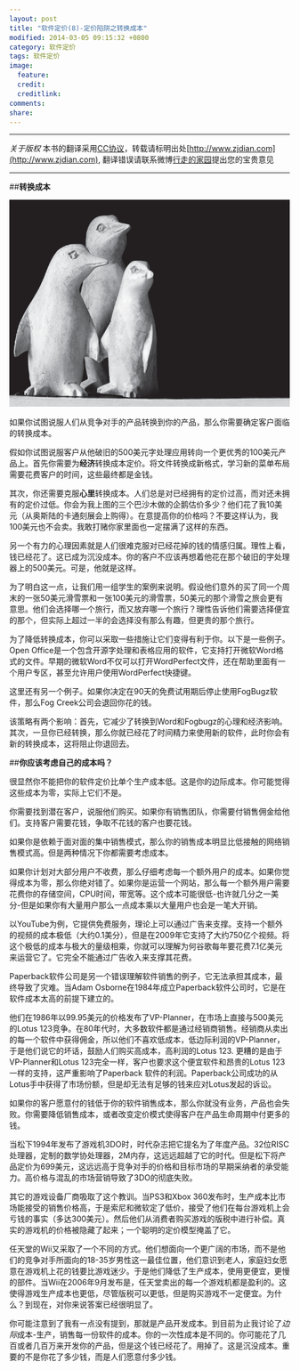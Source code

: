 ```yaml
---
layout: post
title: "软件定价(8)-定价陷阱之转换成本"
modified: 2014-03-05 09:15:32 +0800
category: 软件定价
tags: 软件定价
image:
  feature: 
  credit: 
  creditlink: 
comments: 
share: 
---
```


-----

*关于版权*
本书的翻译采用[CC协议](creativecommons.org/licenses/by-nc-sa/2.5/cn/‎)，转载请标明出处[http://www.zjdian.com](http://www.zjdian.com), 翻译错误请联系微博[行走的家园](http://weibo.com/walkinghome)提出您的宝贵意见

-----

##**转换成本**

![转换成本](/img/swpricing/chp3/1.png)

如果你试图说服人们从竞争对手的产品转换到你的产品，那么你需要确定客户面临的转换成本。

假如你试图说服客户从他破旧的500美元字处理应用转向一个更优秀的100美元产品上。首先你需要为**经济**转换成本定价。将文件转换成新格式，学习新的菜单布局需要花费客户的时间，这些最终都是金钱。

其次，你还需要克服**心里**转换成本。人们总是对已经拥有的定价过高，而对还未拥有的定价过低。你会为我上图的三个巴沙木做的企鹅估价多少？他们花了我10美元（从奥斯陆的卡通刻展会上购得）。在意提高你的价格吗？不要这样认为，我100美元也不会卖。我敢打赌你家里面也一定摆满了这样的东西。

另一个有力的心理因素就是人们很难克服对已经花掉的钱的情感归属。理性上看，钱已经花了。这已成为沉没成本。你的客户不应该再想着他花在那个破旧的字处理器上的500美元。可是，他就是这样。

为了明白这一点，让我们用一组学生的案例来说明。假设他们意外的买了同一个周末的一张50美元滑雪票和一张100美元的滑雪票，50美元的那个滑雪之旅会更有意思。他们会选择哪一个旅行，而又放弃哪一个旅行？理性告诉他们需要选择便宜的那个，但实际上超过一半的会选择没有那么有趣，但更贵的那个旅行。

为了降低转换成本，你可以采取一些措施让它们变得有利于你。以下是一些例子。Open Office是一个包含开源字处理和表格应用的软件，它支持打开微软Word格式的文件。早期的微软Word不仅可以打开WordPerfect文件，还在帮助里面有一个用户专区，甚至允许用户使用WordPerfect快捷键。

这里还有另一个例子。如果你决定在90天的免费试用期后停止使用FogBugz软件，那么Fog Creek公司会退回你花的钱。

该策略有两个影响：首先，它减少了转换到Word和Fogbugz的心理和经济影响。其次，一旦你已经转换，那么你就已经花了时间精力来使用新的软件，此时你会有新的转换成本，这将阻止你退回去。

##**你应该考虑自己的成本吗？**

很显然你不能把你的软件定价比单个生产成本低。这是你的边际成本。你可能觉得这些成本为零，实际上它们不是。

你需要找到潜在客户，说服他们购买。如果你有销售团队，你需要付销售佣金给他们。支持客户需要花钱，争取不花钱的客户也要花钱。

如果你是依赖于面对面的集中销售模式，那么你的销售成本明显比低接触的网络销售模式高。但是两种情况下你都需要考虑成本。

如果你计划对大部分用户不收费，那么仔细考虑每一个额外用户的成本。如果你觉得成本为零，那么你绝对错了。如果你是运营一个网站，那么每一个额外用户需要花费你的存储空间，CPU时间，带宽等。这个成本可能很低-也许就几分之一美分-但是如果你有大量用户那么一点成本乘以大量用户也会是一笔大开销。

以YouTube为例，它提供免费服务，理论上可以通过广告来支撑。支持一个额外的视频的成本极低（大约0.1美分），但是在2009年它支持了大约750亿个视频。将这个极低的成本与极大的量级相乘，你就可以理解为何谷歌每年要花费7.1亿美元来运营它了。它完全不能通过广告收入来支撑其花费。

Paperback软件公司是另一个错误理解软件销售的例子，它无法承担其成本，最终导致了灾难。当Adam Osborne在1984年成立Paperback软件公司时，它是在软件成本太高的前提下建立的。

他们在1986年以99.95美元的价格发布了VP-Planner，在市场上直接与500美元的Lotus 123竞争。在80年代时，大多数软件都是通过经销商销售。经销商从卖出的每一个软件中获得佣金，所以他们不喜欢低成本，低边际利润的VP-Planner，于是他们说它的坏话，鼓励人们购买高成本，高利润的Lotus 123. 更糟的是由于VP-Planner和Lotus 123完全一样，客户也要求这个便宜软件和昂贵的Lotus 123一样的支持，这严重影响了Paperback 软件的利润。Paperback公司成功的从Lotus手中获得了市场份额，但是却无法有足够的钱来应对Lotus发起的诉讼。

如果你的客户愿意付的钱低于你的软件销售成本，那么你就没有业务，产品也会失败。你需要降低销售成本，或者改变定价模式使得客户在产品生命周期中付更多的钱。

当松下1994年发布了游戏机3DO时，时代杂志把它提名为了年度产品。32位RISC处理器，定制的数学协处理器，2M内存，这远远超越了它的时代。但是松下将产品定价为699美元，这远远高于竞争对手的价格和目标市场的早期采纳者的承受能力。高价格与混乱的市场营销导致了3DO的彻底失败。

其它的游戏设备厂商吸取了这个教训。当PS3和Xbox 360发布时，生产成本比市场能接受的销售价格高，于是索尼和微软定了低价，接受了他们在每台游戏机上会亏钱的事实（多达300美元）。然后他们从消费者购买游戏的版税中进行补偿。真实的游戏机的价格被隐藏了起来；一个聪明的定价模型掩盖了它。

任天堂的Wii又采取了一个不同的方式。他们想面向一个更广阔的市场，而不是他们的竞争对手所面向的18-35岁男性这一最佳位置，他们意识到老人，家庭妇女愿意在游戏机上花的钱要比游戏迷少。于是他们降低了生产成本，使用更便宜，更慢的部件。当Wii在2006年9月发布是，任天堂卖出的每一个游戏机都是盈利的。这使得游戏生产成本也更低，尽管版税可以更低，但是购买游戏不一定便宜。为什么？到现在，对你来说答案已经很明显了。

你可能注意到了我有一点没有提到，那就是产品开发成本。到目前为止我讨论了*边际*成本-生产，销售每一份软件的成本。你的一次性成本是不同的。你可能花了几百或者几百万来开发你的产品，但是这个钱已经花了。用掉了。这是沉没成本。重要的不是你花了多少钱，而是人们愿意付多少钱。

